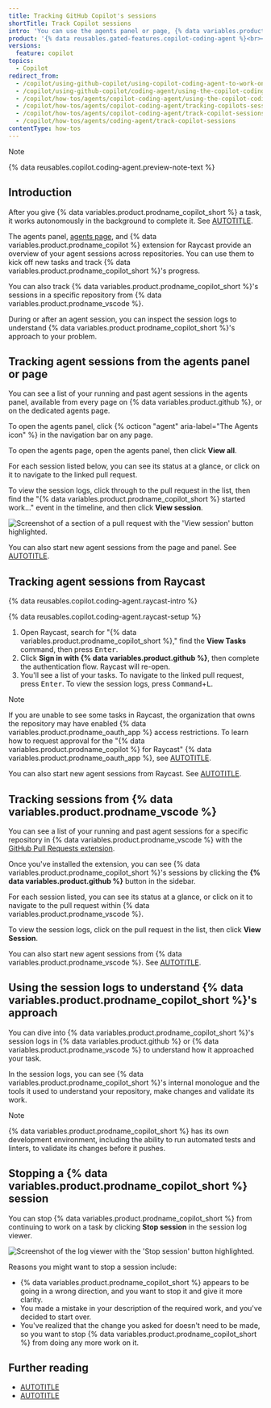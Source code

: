 ```yaml
---
title: Tracking GitHub Copilot's sessions
shortTitle: Track Copilot sessions
intro: 'You can use the agents panel or page, {% data variables.product.prodname_vscode %}, Raycast and session logs to track {% data variables.product.prodname_copilot_short %}''s progress and understand its approach.'
product: '{% data reusables.gated-features.copilot-coding-agent %}<br><a href="https://github.com/features/copilot/plans?ref_cta=Copilot+plans+signup&ref_loc=using+the+copilot+coding+agent+logs&ref_page=docs" target="_blank" class="btn btn-primary mt-3 mr-3 no-underline"><span>Sign up for {% data variables.product.prodname_copilot_short %}</span> {% octicon "link-external" height:16 %}</a>'
versions:
  feature: copilot
topics:
  - Copilot
redirect_from:
  - /copilot/using-github-copilot/using-copilot-coding-agent-to-work-on-tasks/using-the-copilot-coding-agent-logs
  - /copilot/using-github-copilot/coding-agent/using-the-copilot-coding-agent-logs
  - /copilot/how-tos/agents/copilot-coding-agent/using-the-copilot-coding-agent-logs
  - /copilot/how-tos/agents/copilot-coding-agent/tracking-copilots-sessions
  - /copilot/how-tos/agents/copilot-coding-agent/track-copilot-sessions
  - /copilot/how-tos/agents/coding-agent/track-copilot-sessions
contentType: how-tos
---
```


> [!NOTE]
> {% data reusables.copilot.coding-agent.preview-note-text %}

## Introduction

After you give {% data variables.product.prodname_copilot_short %} a task, it works autonomously in the background to complete it. See [AUTOTITLE](/copilot/concepts/about-copilot-coding-agent).

The agents panel, [agents page](https://github.com/copilot/agents), and {% data variables.product.prodname_copilot %} extension for Raycast provide an overview of your agent sessions across repositories. You can use them to kick off new tasks and track {% data variables.product.prodname_copilot_short %}'s progress.

You can also track {% data variables.product.prodname_copilot_short %}'s sessions in a specific repository from {% data variables.product.prodname_vscode %}.

During or after an agent session, you can inspect the session logs to understand {% data variables.product.prodname_copilot_short %}'s approach to your problem.

## Tracking agent sessions from the agents panel or page

You can see a list of your running and past agent sessions in the agents panel, available from every page on {% data variables.product.github %}, or on the dedicated agents page.

To open the agents panel, click {% octicon "agent" aria-label="The Agents icon" %} in the navigation bar on any page.

To open the agents page, open the agents panel, then click **View all**.

For each session listed below, you can see its status at a glance, or click on it to navigate to the linked pull request.

To view the session logs, click through to the pull request in the list, then find the "{% data variables.product.prodname_copilot_short %} started work..." event in the timeline, and then click **View session**.

![Screenshot of a section of a pull request with the 'View session' button highlighted.](/assets/images/help/copilot/coding-agent/log-view-session.png)

You can also start new agent sessions from the page and panel. See [AUTOTITLE](/copilot/how-tos/agents/copilot-coding-agent/asking-copilot-to-create-a-pull-request).

## Tracking agent sessions from Raycast

{% data reusables.copilot.coding-agent.raycast-intro %}

{% data reusables.copilot.coding-agent.raycast-setup %}
1. Open Raycast, search for "{% data variables.product.prodname_copilot_short %}," find the **View Tasks** command, then press <kbd>Enter</kbd>.
1. Click **Sign in with {% data variables.product.github %}**, then complete the authentication flow. Raycast will re-open.
1. You'll see a list of your tasks. To navigate to the linked pull request, press <kbd>Enter</kbd>. To view the session logs, press <kbd>Command</kbd>+<kbd>L</kbd>.

> [!NOTE]
> If you are unable to see some tasks in Raycast, the organization that owns the repository may have enabled {% data variables.product.prodname_oauth_app %} access restrictions. To learn how to request approval for the "{% data variables.product.prodname_copilot %} for Raycast" {% data variables.product.prodname_oauth_app %}, see [AUTOTITLE](/account-and-profile/how-tos/setting-up-and-managing-your-personal-account-on-github/managing-your-membership-in-organizations/requesting-organization-approval-for-oauth-apps).

You can also start new agent sessions from Raycast. See [AUTOTITLE](/copilot/how-tos/use-copilot-agents/coding-agent/create-a-pr#asking-copilot-to-create-a-pull-request-from-raycast).

## Tracking sessions from {% data variables.product.prodname_vscode %}

You can see a list of your running and past agent sessions for a specific repository in {% data variables.product.prodname_vscode %} with the [GitHub Pull Requests extension](https://marketplace.visualstudio.com/items?itemName=GitHub.vscode-pull-request-github).

Once you've installed the extension, you can see {% data variables.product.prodname_copilot_short %}'s sessions by clicking the **{% data variables.product.github %}** button in the sidebar.

For each session listed, you can see its status at a glance, or click on it to navigate to the pull request within {% data variables.product.prodname_vscode %}.

To view the session logs, click on the pull request in the list, then click **View Session**.

You can also start new agent sessions from {% data variables.product.prodname_vscode %}. See [AUTOTITLE](/copilot/how-tos/agents/copilot-coding-agent/asking-copilot-to-create-a-pull-request#asking-copilot-to-create-a-pull-request-from-copilot-chat-in-visual-studio-code).

## Using the session logs to understand {% data variables.product.prodname_copilot_short %}'s approach

You can dive into {% data variables.product.prodname_copilot_short %}'s session logs in {% data variables.product.github %} or {% data variables.product.prodname_vscode %} to understand how it approached your task.

In the session logs, you can see {% data variables.product.prodname_copilot_short %}'s internal monologue and the tools it used to understand your repository, make changes and validate its work.

> [!NOTE]
> {% data variables.product.prodname_copilot_short %} has its own development environment, including the ability to run automated tests and linters, to validate its changes before it pushes.

## Stopping a {% data variables.product.prodname_copilot_short %} session

You can stop {% data variables.product.prodname_copilot_short %} from continuing to work on a task by clicking **Stop session** in the session log viewer.

![Screenshot of the log viewer with the 'Stop session' button highlighted.](/assets/images/help/copilot/coding-agent/log-stop-session.png)

Reasons you might want to stop a session include:

* {% data variables.product.prodname_copilot_short %} appears to be going in a wrong direction, and you want to stop it and give it more clarity.
* You made a mistake in your description of the required work, and you've decided to start over.
* You've realized that the change you asked for doesn't need to be made, so you want to stop {% data variables.product.prodname_copilot_short %} from doing any more work on it.

## Further reading

* [AUTOTITLE](/copilot/tutorials/coding-agent/best-practices)
* [AUTOTITLE](/copilot/using-github-copilot/coding-agent/troubleshooting-copilot-coding-agent)
